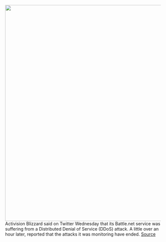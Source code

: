 <img src='https://cdn.vox-cdn.com/thumbor/9GIOx948dlJoXXnpK7UQepJU4-U=/0x0:900x506/1200x800/filters:focal(378x181:522x325)/cdn.vox-cdn.com/uploads/chorus_image/image/70859162/battlenetlogo.0.jpg' width='700px' /><br/>
Activision Blizzard said on Twitter Wednesday that its Battle.net service was suffering from a Distributed Denial of Service (DDoS) attack. A little over an hour later, reported that the attacks it was monitoring have ended.
<a href='https://www.theverge.com/2022/5/11/23067835/battle-net-ddos-attack-overwatch-call-of-duty-world-of-warcraft'> Source <a/>